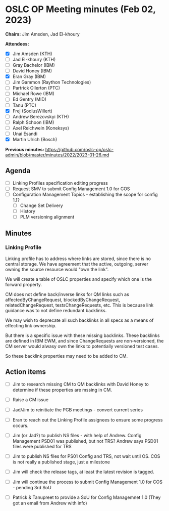 # OSLC OP Meeting minutes (Feb 02, 2023)

**Chairs:** Jim Amsden, Jad El-khoury

**Attendees:** 

- [x] Jim Amsden (KTH)
- [ ] Jad El-khoury (KTH)
- [ ] Gray Bachelor (IBM)
- [ ] David Honey (IBM)
- [x] Eran Gray (IBM)
- [ ] Jim Gammon (Raython Technologies)
- [ ] Partrick Ollerton (PTC)
- [ ] Michael Rowe (IBM)
- [ ] Ed Gentry (MID)
- [ ] Tanu (PTC)
- [x] Frej (SodiusWillert)
- [ ] Andrew Berezovskyi (KTH)
- [ ] Ralph Schoon (IBM)
- [ ] Axel Reichwein (Koneksys)
- [ ] Unai Esandi
- [x] Martin Ulrich (Bosch)

**Previous minutes:** https://github.com/oslc-op/oslc-admin/blob/master/minutes/2022/2023-01-26.md

## Agenda
- [ ] Linking Profiles specification editing progress
- [ ] Request SMV to submit Config Management 1.0 for COS
- [ ] Configuration Management Topics - establishing the scope for config 1.1?
    - [ ] Change Set Delivery
    - [ ] History
    - [ ] PLM versioning alignment

## Minutes

### Linking Profile

Linking profile has to address where links are stored, since there is no central storage. We have agreement that the active, outgoing, server owning the source resource would "own the link".

We will create a table of OSLC properties and specify which one is the forward property. 

CM does not define back/inverse links for QM links such as affectedByChangeRequest, blockedByChangeRequest, relatedChangeRequest, testsChangeRequests, etc. This is because link guidance was to not define redundant backlinks. 

We may wish to deprecate all such backlinks in all specs as a means of effecting link ownership.

But there is a specific issue with these missing backlinks. These backlinks are defined in IBM EWM, and since ChangeRequests are non-versioned, the CM server would alwasy own the links to potentially versioned test cases.

So these backlink properties may need to be added to CM.





## Action items

- [ ] Jim to research missing CM to QM backlinks with David Honey to determine if these properties are mssing in CM.
- [ ] Raise a CM issue 
- [ ] Jad/Jim to reinitiate the PGB meetings - convert current series
- [ ] Eran to reach out the Linking Profile assignees to ensure some progress occurs.

- [ ] Jim (or Jad?) to publish NS files - with help of Andrew. Config Management PSD01 was published, but not TRS? Andrew says PSD01 files were published for TRS 
- [ ] Jim to publish NS files for PS01 Config and TRS, not wait until OS. COS is not really a published stage, just a milestone 

- [ ] Jim will check the release tags, at least the latest revision is tagged.
- [ ] Jim will continue the process to submit Config Management 1.0 for COS - pending 3rd SoU
- [ ] Patrick & Tanupreet to provide a SoU for Config Managemnet 1.0 (They got an email from Andrew with info)


